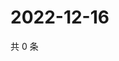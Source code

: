 # 2022-12-16

共 0 条

<!-- BEGIN WEIBO -->
<!-- 最后更新时间 Fri Dec 16 2022 10:31:39 GMT+0800 (China Standard Time) -->

<!-- END WEIBO -->
